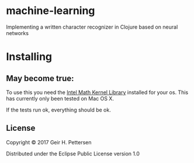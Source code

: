 # machine-learning

Implementing a written character recognizer in Clojure based on neural networks

# Installing


May become true:
---
To use this you need the [Intel Math Kernel Library](https://software.intel.com/en-us/intel-mkl) installed for your os. 
This has currently only been tested on Mac OS X.
   
If the tests run ok, everything should be ok.

## License

Copyright © 2017 Geir H. Pettersen

Distributed under the Eclipse Public License version 1.0